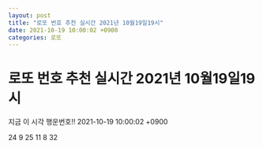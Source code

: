 ```yaml
---
layout: post
title: "로또 번호 추천 실시간 2021년 10월19일19시"
date: 2021-10-19 10:00:02 +0900
categories: 로또
---
```


# 로또 번호 추천 실시간 2021년 10월19일19시

지금 이 시각 행운번호!! 2021-10-19 10:00:02 +0900

 24  9  25  11  8  32 

